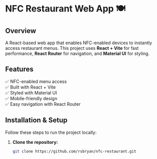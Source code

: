 # NFC Restaurant Web App 🍽️

## Overview
A React-based web app that enables NFC-enabled devices to instantly access restaurant menus. This project uses **React + Vite** for fast performance, **React Router** for navigation, and **Material UI** for styling.

## Features
✅ NFC-enabled menu access  
✅ Built with React + Vite  
✅ Styled with Material UI  
✅ Mobile-friendly design  
✅ Easy navigation with React Router  

## Installation & Setup
Follow these steps to run the project locally:

1. **Clone the repository:**
   ```sh
   git clone https://github.com/rsbryan/nfc-restaurant.git
